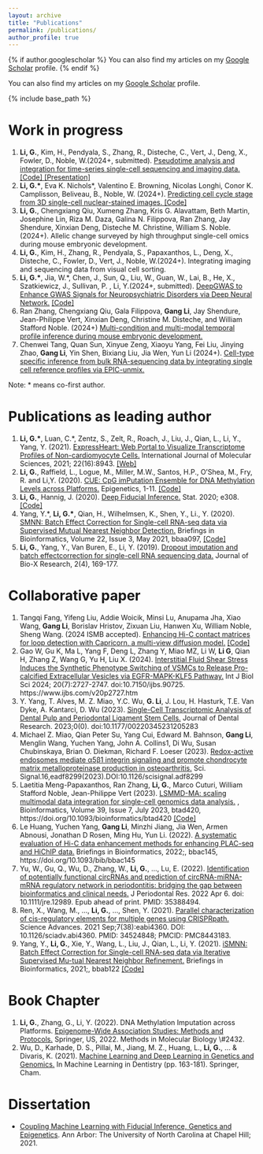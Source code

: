 ```yaml
---
layout: archive
title: "Publications"
permalink: /publications/
author_profile: true
---
```


{% if author.googlescholar %}
  You can also find my articles on  my <u><a href="{{author.googlescholar}}">Google Scholar</a></u> profile.
{% endif %}

You can also find my articles on my <u><a href="https://scholar.google.com/citations?user=t1a1AwUAAAAJ&hl=en">Google Scholar</a></u> profile.

{% include base_path %}

<!---
{% for post in site.publications reversed %}
  {% include archive-single.html %}
{% endfor %}
--->


<h1>Work in progress</h1>
<ol>

<li> <b>Li, G.</b>, Kim, H., Pendyala, S., Zhang, R., Disteche, C., Vert, J., Deng, X., Fowler, D., Noble, W.(2024+, submitted). 
  <a href="https://www.biorxiv.org/content/10.1101/2023.11.03.565575v1.article-info">Pseudotime analysis and integration for time-series single-cell sequencing and imaging data. </a> 
  <a href="https://github.com/Noble-Lab/Sceptic"> [Code] </a> 
  <a href="https://www.youtube.com/watch?v=Ggv5k4Fubbs"> [Presentation] </a>
  </li>

<li> <b>Li, G.*</b>, Eva K. Nichols*, Valentino E. Browning, Nicolas Longhi,  Conor K. Camplisson, Beliveau, B.,  Noble, W. (2024+). 
	<a href="https://www.biorxiv.org/content/10.1101/2024.08.30.610553v2">Predicting cell cycle stage from 3D single-cell nuclear-stained images.  </a> 
  <a href="https://github.com/Noble-Lab/cellcyclenet"> [Code] </a> 
  </li>

<li> <b>Li, G.</b>, Chengxiang Qiu, Xumeng Zhang, Kris G. Alavattam, Beth Martin, Josephine Lin, Riza M. Daza, Galina N. Filippova, Ran Zhang, Jay Shendure, Xinxian Deng, Disteche M. Christine, William S. Noble. (2024+).
    Allelic change surveyed by high throughput single-cell omics during mouse embryonic development. </li>


<li> <b>Li, G.</b>, Kim, H., Zhang, R., Pendyala, S., Papaxanthos, L., Deng, X., Disteche, C., Fowler, D., Vert, J., Noble, W.(2024+). 
	Integrating imaging and sequencing data from visual cell sorting. </li>

<li> <b>Li, G.*</b>, Jia, W.*, Chen, J., Sun, Q., Liu, W., Guan, W., Lai, B., He, X., Szatkiewicz, J., Sullivan, P. , Li, Y.(2024+, submitted). 
	<a href="https://www.biorxiv.org/content/10.1101/2022.12.20.521277v1">DeepGWAS to Enhance GWAS Signals for Neuropsychiatric Disorders via Deep Neural Network.</a>  <a href="https://github.com/GangLiTarheel/DeepGWAS"> [Code] </a>
  </li>


<li>Ran Zhang, Chengxiang Qiu, Gala Filippova, <b>Gang Li</b>, Jay Shendure, Jean-Philippe Vert, Xinxian Deng, Christine M. Disteche, and William Stafford Noble. (2024+) 
<a href="https://pubmed.ncbi.nlm.nih.gov/38496477/">Multi-condition and multi-modal temporal profile inference during mouse embryonic development.</a>  
 </li>

<li> Chenwei Tang, Quan Sun, Xinyue Zeng, Xiaoyu Yang, Fei Liu,  Jinying Zhao, <b>Gang Li</b>, Yin Shen, Bixiang Liu, Jia Wen, Yun Li  (2024+).
  <a href="https://www.biorxiv.org/content/10.1101/2024.05.23.595514v1">Cell-type specific inference from bulk RNA-sequencing data by integrating single cell reference profiles via EPIC-unmix.</a>
   </li>


</ol>
Note: * means co-first author.  

<h1>Publications as leading author</h1>
<ol>

<li> <b>Li, G.*</b>, Luan, C.*, Zentz, S., Zelt, R., Roach, J., Liu, J., Qian, L., Li, Y., Yang, Y. (2021). <a href="https://www.mdpi.com/1422-0067/22/16/8943"> ExpressHeart: Web Portal to Visualize Transcriptome Profiles of Non-cardiomyocyte Cells.</a>  International Journal of Molecular Sciences, 2021; 22(16):8943.  <a href="http://shiny.bios.unc.edu/expressheart/"> [Web] </a> </li>

<li> <b>Li,  G.</b>,  Raffield,  L.,  Logue,  M.,  Miller,  M.W.,  Santos,  H.P.,  O’Shea,  M.,  Fry,  R. and Li,Y. (2020). <a href="https://doi.org/10.1080/15592294.2020.1827716"> CUE: CpG imPutation Ensemble for DNA Methylation Levels across Platforms.</a> Epigenetics, 1-11. <a href="https://github.com/GangLiTarheel/CUE"> [Code] </a>  </li>


<li> <b>Li,   G.</b>,   Hannig,   J.   (2020). <a href="https://doi.org/10.1002/sta4.308"> Deep   Fiducial   Inference.</a> Stat. 2020; e308. <a href="https://github.com/GangLiTarheel/FAE"> [Code] </a>  </li>


<li> Yang, Y.*, <b>Li, G.*</b>, Qian, H., Wilhelmsen, K., Shen, Y., Li., Y. (2020). <a href="https://doi.org/10.1093/bib/bbaa097">SMNN: Batch Effect Correction for Single-cell RNA-seq data via Supervised Mutual Nearest Neighbor Detection.</a> Briefings in Bioinformatics, Volume 22, Issue 3, May 2021, bbaa097, <a href="https://github.com/yycunc/SMNN"> [Code] </a>
</li>


<li> <b>Li,  G.</b>,  Yang,  Y.,  Van  Buren,  E.,  Li,  Y.  (2019).  <a href="https://journals.lww.com/jbioxresearch/Fulltext/2019/12000/Dropout_imputation_and_batch_effect_correction_for.4.aspx">Dropout  imputation  and  batch  effectcorrection for single-cell RNA sequencing data.</a> Journal of Bio-X Research, 2(4), 169-177. </li>

</ol>



<h1>Collaborative paper</h1>
<ol>

<li>  Tangqi Fang, Yifeng Liu, Addie Woicik, Minsi Lu, Anupama Jha, Xiao Wang, <b>Gang Li</b>, Borislav Hristov, Zixuan Liu, Hanwen Xu, William Noble, Sheng Wang. (2024 ISMB accepted). <a href="https://www.biorxiv.org/content/10.1101/2023.10.25.564065v2">Enhancing Hi-C contact matrices for loop detection with Capricorn, a multi-view diffusion model.</a>  <a href="https://github.com/CHNFTQ/Capricorn"> [Code]  </a>
 </li>

<li>  Gao W, Gu K, Ma L, Yang F, Deng L, Zhang Y, Miao MZ, Li W, <b>Li G</b>, Qian H, Zhang Z, Wang G, Yu H, Liu X. (2024).
    <a href="https://www.ijbs.com/v20p2727.htm">Interstitial Fluid Shear Stress Induces the Synthetic Phenotype Switching of VSMCs to Release Pro-calcified Extracellular Vesicles via EGFR-MAPK-KLF5 Pathway.</a> Int J Biol Sci 2024; 20(7):2727-2747. doi:10.7150/ijbs.90725. https://www.ijbs.com/v20p2727.htm
    </li> 

<li>  Y. Yang, T. Alves, M. Z. Miao, Y.C. Wu, <b>G. Li</b>, J. Lou, H. Hasturk, T.E. Van Dyke, A. Kantarci, D. Wu (2023).
    <a href="https://journals.sagepub.com/doi/10.1177/00220345231205283">Single-Cell Transcriptomic Analysis of Dental Pulp and Periodontal Ligament Stem Cells.</a> Journal of Dental Research. 2023;0(0). doi:10.1177/00220345231205283
    </li> 

<li>  Michael Z. Miao, Qian Peter Su, Yang Cui, Edward M. Bahnson, <b>Gang Li</b>, Menglin Wang, Yuchen Yang, John A. Collins1, Di Wu, Susan Chubinskaya, Brian O. Diekman, Richard F. Loeser (2023).
    <a href="https://www.science.org/doi/10.1126/scisignal.adf8299">Redox-active endosomes mediate α5β1 integrin signaling and promote chondrocyte matrix metalloproteinase production in osteoarthritis.</a> Sci. Signal.16,eadf8299(2023).DOI:10.1126/scisignal.adf8299
    </li> 

<li>  Laetitia Meng-Papaxanthos, Ran Zhang, <b>Li, G.</b>, Marco Cuturi, William Stafford Noble, Jean-Philippe Vert (2023).
    <a href="https://doi.org/10.1093/bioinformatics/btad420">LSMMD-MA: scaling multimodal data integration for single-cell genomics data analysis.</a> , Bioinformatics, Volume 39, Issue 7, July 2023, btad420, https://doi.org/10.1093/bioinformatics/btad420 <a href="https://pypi.org/project/lsmmdma/"> [Code] </a>
    </li> 

<li>   Le Huang, Yuchen Yang, <b>Gang Li</b>, Minzhi Jiang, Jia Wen, Armen Abnousi, Jonathan D Rosen, Ming Hu, Yun Li. (2022).
    <a href="https://doi.org/10.1093/bib/bbac145"> A systematic evaluation of Hi-C data enhancement methods for enhancing PLAC-seq and HiChIP data.</a>  Briefings in Bioinformatics, 2022;, bbac145, https://doi.org/10.1093/bib/bbac145 </li> 

<li> Yu, W., Gu, Q., Wu, D., Zhang, W., <b>Li, G.</b>, ..., Lu, E. (2022). 
	<a href="https://onlinelibrary.wiley.com/doi/10.1111/jre.12989">Identification of potentially functional circRNAs and prediction of circRNA-miRNA-mRNA regulatory network in periodontitis: bridging the gap between bioinformatics and clinical needs.</a>
  J Periodontal Res. 2022 Apr 6. doi: 10.1111/jre.12989. Epub ahead of print. PMID: 35388494. </li>

<li> Ren, X., Wang, M., ..., <b>Li, G.</b>, ..., Shen, Y. (2021). <a href="https://www.science.org/doi/10.1126/sciadv.abi4360"> Parallel characterization of cis-regulatory elements for multiple genes using CRISPRpath.  </a> Science Advances. 2021 Sep;7(38):eabi4360. DOI: 10.1126/sciadv.abi4360. PMID: 34524848; PMCID: PMC8443183. </li>

<li> Yang,  Y., <b>Li,  G.</b>,  Xie,  Y.,  Wang,  L.,  Liu,  J.,  Qian,  L.,  Li,  Y.  (2021). <a href="https://doi.org/10.1093/bib/bbab122"> iSMNN: Batch   Effect   Correction   for   Single-cell   RNA-seq   data   via   Iterative   Supervised   Mu-tual   Nearest   Neighbor   Refinement.</a>
 Briefings   in   Bioinformatics,   2021;,   bbab122  <a href="https://github.com/yycunc/iSMNN"> [Code] </a> </li>

</ol>

<h1>Book Chapter</h1>
<ol>

<li> <b>Li, G.</b>, Zhang, G., Li, Y. (2022).	
		DNA Methylation Imputation across Platforms. <a href="https://www.barnesandnoble.com/w/epigenome-wide-association-studies-weihua-guan/1139992489">Epigenome-Wide Association Studies: Methods and Protocols.</a> Springer, US, 2022. Methods in Molecular Biology \#2432.
    </li>

<li> Wu, D., Karhade, D. S., Pillai, M., Jiang, M. Z., Huang, L., <b>Li, G.</b>, ... & Divaris, K. (2021). <a href="https://link.springer.com/chapter/10.1007/978-3-030-71881-7_13">Machine Learning and Deep Learning in Genetics and Genomics.</a>  In Machine Learning in Dentistry (pp. 163-181). Springer, Cham. </li>

</ol>

<h1>Dissertation</h1>
<ul>

<li> <a href="https://www.proquest.com/docview/2546056928/fulltextPDF/7C7D9A9F06404D64PQ">Coupling Machine Learning with Fiducial Inference, Genetics and Epigenetics</a>. Ann Arbor: The University of North Carolina at Chapel Hill; 2021. </li>
</ul>